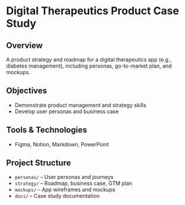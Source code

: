 # Digital Therapeutics Product Case Study

## Overview
A product strategy and roadmap for a digital therapeutics app (e.g., diabetes management), including personas, go-to-market plan, and mockups.

## Objectives
- Demonstrate product management and strategy skills
- Develop user personas and business case

## Tools & Technologies
- Figma, Notion, Markdown, PowerPoint

## Project Structure
- `personas/` – User personas and journeys
- `strategy/` – Roadmap, business case, GTM plan
- `mockups/` – App wireframes and mockups
- `docs/` – Case study documentation 